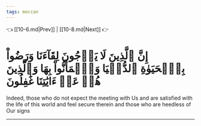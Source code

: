 ```yaml
---
tags: meccan
---
```


👈 [[10-6.md|Prev]] | [[10-8.md|Next]] 👉

# إِنَّ ٱلَّذِينَ لَا يَرۡجُونَ لِقَآءَنَا وَرَضُواْ بِٱلۡحَيَوٰةِ ٱلدُّنۡيَا وَٱطۡمَأَنُّواْ بِهَا وَٱلَّذِينَ هُمۡ عَنۡ ءَايَٰتِنَا غَٰفِلُونَ

Indeed, those who do not expect the meeting with Us and are satisfied with the life of this world and feel secure therein and those who are heedless of Our signs

---

